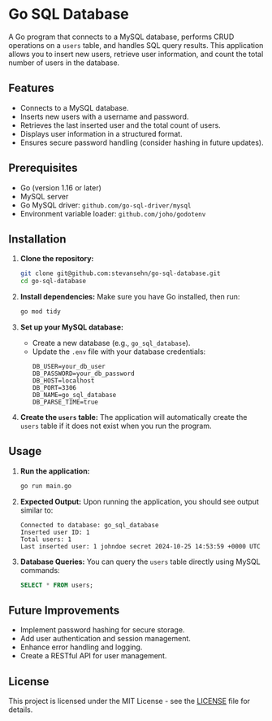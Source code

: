 # Go SQL Database

A Go program that connects to a MySQL database, performs CRUD operations on a `users` table, and handles SQL query results. This application allows you to insert new users, retrieve user information, and count the total number of users in the database.

## Features

- Connects to a MySQL database.
- Inserts new users with a username and password.
- Retrieves the last inserted user and the total count of users.
- Displays user information in a structured format.
- Ensures secure password handling (consider hashing in future updates).

## Prerequisites

- Go (version 1.16 or later)
- MySQL server
- Go MySQL driver: `github.com/go-sql-driver/mysql`
- Environment variable loader: `github.com/joho/godotenv`

## Installation

1. **Clone the repository:**
   ```bash
   git clone git@github.com:stevansehn/go-sql-database.git
   cd go-sql-database
   ```

2. **Install dependencies:**
   Make sure you have Go installed, then run:
   ```bash
   go mod tidy
   ```

3. **Set up your MySQL database:**
   - Create a new database (e.g., `go_sql_database`).
   - Update the `.env` file with your database credentials:
     ```
     DB_USER=your_db_user
     DB_PASSWORD=your_db_password
     DB_HOST=localhost
     DB_PORT=3306
     DB_NAME=go_sql_database
     DB_PARSE_TIME=true
     ```

4. **Create the `users` table:**
   The application will automatically create the `users` table if it does not exist when you run the program.

## Usage

1. **Run the application:**
   ```bash
   go run main.go
   ```

2. **Expected Output:**
   Upon running the application, you should see output similar to:
   ```
   Connected to database: go_sql_database
   Inserted user ID: 1
   Total users: 1
   Last inserted user: 1 johndoe secret 2024-10-25 14:53:59 +0000 UTC
   ```

3. **Database Queries:**
   You can query the `users` table directly using MySQL commands:
   ```sql
   SELECT * FROM users;
   ```

## Future Improvements

- Implement password hashing for secure storage.
- Add user authentication and session management.
- Enhance error handling and logging.
- Create a RESTful API for user management.

## License

This project is licensed under the MIT License - see the [LICENSE](LICENSE) file for details.
